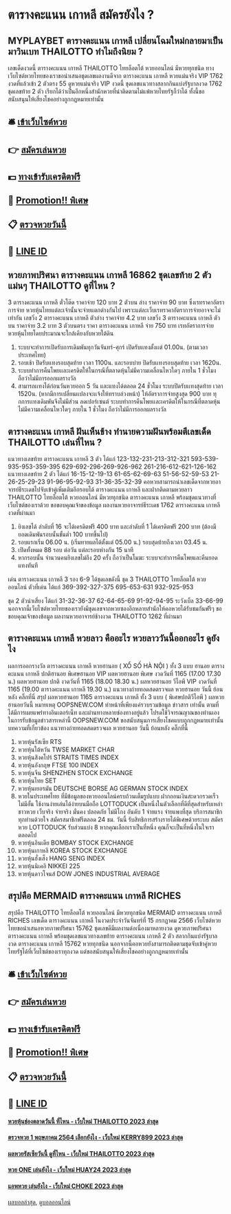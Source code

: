 # ตารางคะแนน เกาหลี สมัครยังไง ?
## MYPLAYBET ตารางคะแนน เกาหลี เปลี่ยนโฉมใหม่กลายมาเป็น มาวินเบท THAILOTTO ทำไมถึงนิยม ?
เลขเด็ดงวดนี้ ตารางคะแนน เกาหลี THAILOTTO ไทยล็อตโต้ หวยออนไลน์ มีหวยทุกชนิด ทางเว็บไซต์หวยไทยของเราขอนำเสนอชุดเลขผลงานดีจาก ตารางคะแนน เกาหลี หวยแม่นจริง VIP 1762 งวดที่แล้วเข้า 2 ตัวตรง 55 ดูหวยแม่นจริง VIP งวดนี้ ชุดเลขแนวทางสลากกินแบ่งรัฐบาลงวด 1762 ชุดเลขท้าย 2 ตัว เรียกได้ว่าเป็นอีกหนึ่งสำนักหวยที่น่าติดตามไม่แพ้หวยไทยรัฐก็ว่าได้ ทั้งนี้ขอสนับสนุนให้เสี่ยงโชคอย่างถูกกฎหมายเท่านั้น

## 🛎 [เข้าเว็บไซต์หวย](https://bit.ly/3BG5bNw)
## 👉 [สมัครเล่นหวย](https://bit.ly/3BG5bNw)
## 💵 [ทางเข้ารับเครดิตฟรี](https://bit.ly/3C3mvgS)
## 👑 [Promotion!! พิเศษ](https://bit.ly/3C3mvgS)
## 📋 [ตรวจหวยวันนี้](https://bit.ly/3C3mvgS)
## 📱 [LINE ID](https://bit.ly/3C3mvgS)

## หวยภาพปริศนา ตารางคะแนน เกาหลี 16862 ชุดเลขท้าย 2 ตัวแม่นๆ THAILOTTO ดูที่ไหน ?
3 ตารางคะแนน เกาหลี ตั่วโต๊ด ราคาจ่าย 120 บาท
2 ตัวบน ล่าง ราคาจ่าย 90 บาท
ซึ่งเรทราคาอัตราการจ่าย หวยหุ้นไทยแต่ละเจ้านั้นจะจ่ายแตกต่างกันไป เพราะแต่ละเว็บเรทราคาอัตราการจ่ายอาจจะไม่เท่ากัน
เลขวิ่ง 2 ตารางคะแนน เกาหลี ตัวล่าง ราคาจ่าย 4.2 บาท
เลขวิ่ง 3 ตารางคะแนน เกาหลี ตัวบน ราคาจ่าย 3.2 บาท
3 ตัวบนตรง ราคา ตารางคะแนน เกาหลี จ่าย 750 บาท
เรทอัตราการจ่าย หวยหุ้นไทยโดยประมาณจะใกล้เคียงกับหวยใต้ดิน
1. ระบบจะทำการเปิดรับการเดิมพันทุกวันจันทร์-ศุกร์ เปิดรับเเทงตั้งเเต่ 01.00น. (ตามเวลาประเทศไทย)
2. รอบเช้า ปิดรับเเทงรอบสุดท้าย เวลา 1100น. และรอบบ่าย ปิดรับเเทงรอบสุดท้าย เวลา 1620น.
3. ระบบทำการคืนโพยเเละเครดิตให้ในกรณีที่ตลาดหุ้นไม่มีความเคลื่อนไหวใดๆ ภายใน 1 ชั่วโมง ถือว่าไม่มีการออกผลรางวัล
4. สามารถเเทงได้ก่อนวันหวยออก 5 วัน และแทงได้ตลอด 24 ชั่วโมง ระบบปิดรับเเทงสุดท้าย เวลา 1520น. (หากมีการเปลี่ยนเเปลงจะเเจ้งให้ทราบล่วงหน้า) ให้อัตราการจ่ายสูงสุด 900 บาท ทุกการเเทงเดิมพันจึงไม่มีส่วน ลดเปอร์เซนต์ ระบบทำการคืนโพยเเละเครดิตให้ในกรณีที่ตลาดหุ้นไม่มีความเคลื่อนไหวใดๆ ภายใน 1 ชั่วโมง ถือว่าไม่มีการออกผลรางวัล

## ตารางคะแนน เกาหลี ฝันเห็นช้าง ทำนายความฝันพร้อมตีเลขเด็ด THAILOTTO เล่นที่ไหน ?
แนวทางเลขท้าย ตารางคะแนน เกาหลี 3 ตัว ได้แก่
123-132-231-213-312-321
593-539-935-953-359-395
629-692-296-269-926-962
261-216-612-621-126-162
แนวทางเลขท้าย 2 ตัว ได้แก่
16-15-12-19-13
61-65-62-69-63
51-56-52-59-53
21-26-25-29-23
91-96-95-92-93
31-36-35-32-39
คอหวยสามารถนำเลขเด็ดจากหวยอาจารย์ธีระเดชไปจับเข้าคู่เพิ่มเติมอีกรอบได้ ตารางคะแนน เกาหลี และฝากติดตามหวยลาว THAILOTTO ไทยล็อตโต้ หวยออนไลน์ มีหวยทุกชนิด ตารางคะแนน เกาหลี พร้อมชุดแนวทางที่เว็บไซต์ของเราด้วย
ขอขอบคุณเจ้าของข้อมูล
ผลงานหวยอาจารย์ธีระเดช 1762 ตารางคะแนน เกาหลี งวดที่ผ่านมา

1. ยิงเลขได้ ลำดับที่ 16 จะได้เครดิตฟรี 400 บาท และลำดับที่ 1 ได้เครดิตฟรี 200 บาท (ต้องมียอดเดิมพันรอบนั้นขั้นต่ำ 100 บาทขึ้นไป)
2. รอบแรกเริ่ม 06.00 น. (เริ่มทายผลได้ตั้งแต่ 05.00 น.) รอบสุดท้ายถึงเวลา 03.45 น.
3. เปิดทั้งหมด 88 รอบ ต่อวัน แต่ละรอบห่างกัน 15 นาที
4. หากรอบนั้น จำนวนคนยิงเลขไม่ถึง 20 ครั้ง ถือว่าเป็นโมฆะ ระบบจะทำการคืนโพยและคืนยอดแทงทันที

เด่น ตารางคะแนน เกาหลี 3 รอง 6-9 ได้ชุดเลขดังนี้
ชุด 3 THAILOTTO ไทยล็อตโต้ หวยออนไลน์ ตัวที่เด่น ได้แก่
369-392-327-375
695-653-631
932-925-953

ชุด 2 ตัวน่าเสี่ยง ได้แก่
31-32-36-37
62-64-65-69
91-92-94-95
ระวังเบิ้ล
33-66-99
นอกจากนี้เว็บไซต์หวยไทยของเรายังมีชุดเลขจากหวยซองอีกหลายสำนักให้คอหวยได้รับชมกันฟรีๆ
ขอขอบคุณเจ้าของข้อมูล
ผลงานหวยอาจารย์ช้างงวด THAILOTTO 1262 ที่ผ่านมา

## ตารางคะแนน เกาหลี หวยลาว คืออะไร หวยลาววันนี้ออกอะไร ดูยังไง
ผลการออกรางวัล ตารางคะแนน เกาหลี หวยฮานอย ( XỔ SỐ HÀ NỘI ) ทั้ง 3 แบบ ฮานอย ตารางคะแนน เกาหลี ปกติฮานอย พิเศษฮานอย VIP
ผลหวยฮานอย พิเศษ งวดวันที่ 1165 (17.00 17.30 น.)
ผลหวยฮานอย ปกติ งวดวันที่ 1165 (18.00 18.30 น.)
ผลหวยฮานอย วีไอพี VIP งวดวันที่ 1165 (19.00 ตารางคะแนน เกาหลี 19.30 น.)
 แนวทางถ่ายทอดสดตรวจผล หวยฮานอย วันนี้ ย้อนหลัง คลิ๊กที่นี่ 
สรุป ผลหวยฮานอย 1165 ตารางคะแนน เกาหลี ทั้ง 3 แบบ ( พิเศษปกติวีไอพี ) ผลหวยฮานอยวันนี้
หมายเหตุ OOPSNEW.COM ทำหน้าที่เพียงแค่รวบรวมข้อมูล ข่าวสาร เท่านั้น ตามที่ได้มีการเผยแพร่ทางอินเตอร์เน็ท และผ่านทางหลายช่องทางอยู่แล้ว โปรดใช้วิจารณญาณของท่านเอง ในการรับข้อมูลข่าวสารเหล่านี้ OOPSNEW.COM ขอสนับสนุนการเสี่ยงโชคแบบถูกกฎหมายเท่านั้น
บทความที่เกี่ยวข้อง
แนวทางถ่ายทอดสดตรวจผล หวยฮานอย วันนี้ ย้อนหลัง คลิ๊กที่นี่
1. หวยหุ้นรัสเซีย RTS
2. หวยหุ้นใต้หวัน TWSE MARKET CHAR
3. หวยหุ้นสิงคโปร์ STRAITS TIMES INDEX
4. หวยหุ้นอังกฤษ FTSE 100 INDEX
5. หวยหุ้นจีน SHENZHEN STOCK EXCHANGE
6. หวยหุ้นไทย SET
7. หวยหุ้นเยอรมัน DEUTSCHE BORSE AG GERMAN STOCK INDEX
8. หวยในประเทศไทย ที่มีข้อมูลของหวยออนไลน์ครบถ้วนเต็มรูปแบบ ฝากถอนเงินสะดวกรวดเร็วไม่มีอั้น ใช้งานง่ายเล่นได้ง่ายบนมือถือ LOTTODUCK เป็นหนึ่งในตัวเลือกที่ดีที่สุดสำหรับเหล่าชาวหวย เว็บจริง จ่ายจริง มั่นคง ปลอดภัย ไม่มีโกง อันดับ 1 จ่ายแรง จ่ายแพงที่สุด บริการสมาชิกทุกท่านด้วยใจ สมัครสมาชิกฟรีตลอด 24 ชม. วันนี้ รับสิทธิการสร้างรายได้พิเศษด้วยระบบ สมัครหวย LOTTODUCK รับส่วนแบ่ง 8 หากคุณเลือกเราเป็นที่หนึ่ง คุณก็จะเป็นที่หนึ่งในใจเราตลอดไป
9. หวยหุ้นอินเดีย BOMBAY STOCK EXCHANGE
10. หวยหุ้นเกาหลี KOREA STOCK EXCHANGE
11. หวยหุ้นฮั่งเส็ง HANG SENG INDEX
12. หวยหุ้นนิเคอิ NIKKEI 225
13. หวยหุ้นดาวโจนส์ DOW JONES INDUSTRIAL AVERAGE

## สรุปคือ MERMAID ตารางคะแนน เกาหลี RICHES
สรุปคือ THAILOTTO ไทยล็อตโต้ หวยออนไลน์ มีหวยทุกชนิด MERMAID ตารางคะแนน เกาหลี RICHES เลขเด็ด ตารางคะแนน เกาหลี ในงวดประจำวันจันทร์ที่ 15 กรกฎาคม 2566 เว็บไซต์หวยไทยขอนำเสนอหวยภาพปริศนา 15762 ชุดเลขดีมีผลงานต่อเนื่องมาหลายงวด ดูหวยภาพปริศนา ตารางคะแนน เกาหลี พร้อมชุดเลขแนวทางเลขท้าย ตารางคะแนน เกาหลี 2 ตัว สลากกินแบ่งรัฐบาลงวด ตารางคะแนน เกาหลี 15762 หวยทุกชนิด นอกจากนี้คอหวยยังสามารถติดตามชุดจับเข้าคู่หวยไทยรัฐได้ที่เว็บไซต์ของเราทุกงวด แต่ขอสนับสนุนให้เสี่ยงโชคอย่างถูกกฎหมายเท่านั้น

## 🛎 [เข้าเว็บไซต์หวย](https://bit.ly/3BG5bNw)
## 👉 [สมัครเล่นหวย](https://bit.ly/3BG5bNw)
## 💵 [ทางเข้ารับเครดิตฟรี](https://bit.ly/3C3mvgS)
## 👑 [Promotion!! พิเศษ](https://bit.ly/3C3mvgS)
## 📋 [ตรวจหวยวันนี้](https://bit.ly/3C3mvgS)
## 📱 [LINE ID](https://bit.ly/3C3mvgS)

#### [หวยหุ้นช่องตลาดวันนี้ ที่ไหน - เว็บใหม่ THAILOTTO 2023 ล่าสุด](https://atom.io/themes/หวยหุ้นช่องตลาดวันนี้%20ที่ไหน%20-%20เว็บใหม่%20thailotto%202023%20ล่าสุด)
#### [ตรวจหวย 1 พฤษภาคม 2564 เลือกยังไง - เว็บใหม่ KERRY899 2023 ล่าสุด](https://atom.io/themes/ตรวจหวย%201%20พฤษภาคม%202564%20เลือกยังไง%20-%20เว็บใหม่%20kerry899%202023%20ล่าสุด)
#### [ผลหวยรัสเซียวันนี้ ดูที่ไหน - เว็บใหม่ THAILOTTO 2023 ล่าสุด](https://atom.io/themes/ผลหวยรัสเซียวันนี้%20ดูที่ไหน%20-%20เว็บใหม่%20thailotto%202023%20ล่าสุด)
#### [หวย ONE เล่นยังไง - เว็บใหม่ HUAY24 2023 ล่าสุด](https://atom.io/themes/หวย%20one%20เล่นยังไง%20-%20เว็บใหม่%20huay24%202023%20ล่าสุด)
#### [แอพหวย เล่นยังไง - เว็บใหม่ CHOKE 2023 ล่าสุด](https://atom.io/themes/แอพหวย%20เล่นยังไง%20-%20เว็บใหม่%20choke%202023%20ล่าสุด)

[ผลบอลล่าสุด](https://siamsport.tv "ผลบอลล่าสุด"), [ดูบอลออนไลน์](https://siamsport.tv/ดูบอลสด "ดูบอลออนไลน์")